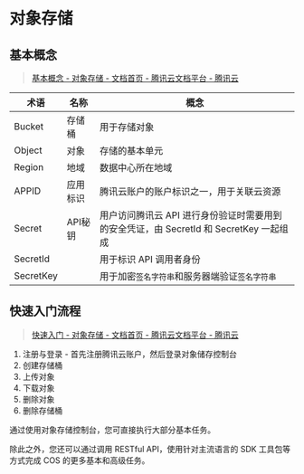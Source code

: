# 对象存储

## 基本概念

> [基本概念 - 对象存储 - 文档首页 - 腾讯云文档平台 - 腾讯云](https://cloud.tencent.com/document/product/436/6225)

| 术语      | 名称     | 概念                                                                                   |
| --------- | -------- | -------------------------------------------------------------------------------------- |
| Bucket    | 存储桶   | 用于存储对象                                                                           |
| Object    | 对象     | 存储的基本单元                                                                         |
| Region    | 地域     | 数据中心所在地域                                                                       |
| APPID     | 应用标识 | 腾讯云账户的账户标识之一，用于关联云资源                                               |
| Secret    | API秘钥  | 用户访问腾讯云 API 进行身份验证时需要用到的安全凭证，由 SecretId 和 SecretKey 一起组成 |
| SecretId  |          | 用于标识 API 调用者身份                                                                |
| SecretKey |          | 用于加密`签名字符串`和服务器端验证`签名字符串`                                         |

## 快速入门流程

> [快速入门 - 对象存储 - 文档首页 - 腾讯云文档平台 - 腾讯云](https://cloud.tencent.com/document/product/436/6231)

1. 注册与登录 - 首先注册腾讯云账户，然后登录对象储存控制台
2. 创建存储桶
3. 上传对象
4. 下载对象
5. 删除对象
6. 删除存储桶

通过使用对象存储控制台，您可直接执行大部分基本任务。

除此之外，您还可以通过调用 RESTful API，使用针对主流语言的 SDK 工具包等方式完成 COS 的更多基本和高级任务。
